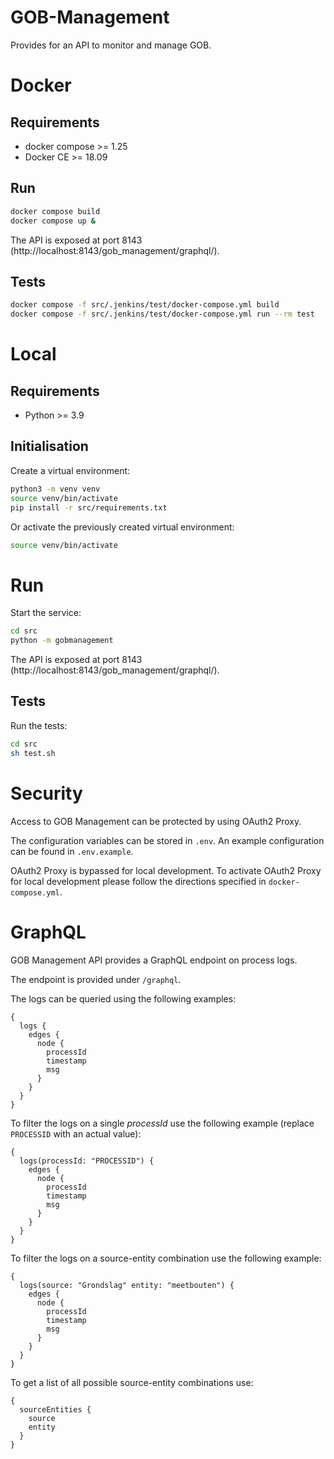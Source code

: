 # GOB-Management

Provides for an API to monitor and manage GOB.

# Docker

## Requirements

* docker compose >= 1.25
* Docker CE >= 18.09

## Run

```bash
docker compose build
docker compose up &
```

The API is exposed at port 8143 (http://localhost:8143/gob_management/graphql/).

## Tests

```bash
docker compose -f src/.jenkins/test/docker-compose.yml build
docker compose -f src/.jenkins/test/docker-compose.yml run --rm test
```

# Local

## Requirements

* Python >= 3.9

## Initialisation

Create a virtual environment:

```bash
python3 -m venv venv
source venv/bin/activate
pip install -r src/requirements.txt
```

Or activate the previously created virtual environment:

```bash
source venv/bin/activate
```

# Run

Start the service:

```bash
cd src
python -m gobmanagement
```

The API is exposed at port 8143 (http://localhost:8143/gob_management/graphql/).

## Tests

Run the tests:

```bash
cd src
sh test.sh
```

# Security

Access to GOB Management can be protected by using OAuth2 Proxy.

The configuration variables can be stored in `.env`.
An example configuration can be found in `.env.example`.

OAuth2 Proxy is bypassed for local development.
To activate OAuth2 Proxy for local development please follow the directions specified in `docker-compose.yml`.

# GraphQL

GOB Management API provides a GraphQL endpoint on process logs.

The endpoint is provided under `/graphql`.

The logs can be queried using the following examples:

```
{
  logs {
    edges {
      node {
        processId
        timestamp
        msg
      }
    }
  }
}
```

To filter the logs on a single *processId* use the following example
(replace `PROCESSID` with an actual value):

```
{
  logs(processId: "PROCESSID") {
    edges {
      node {
        processId
        timestamp
        msg
      }
    }
  }
}
```

To filter the logs on a source-entity combination use the following example:

```
{
  logs(source: "Grondslag" entity: "meetbouten") {
    edges {
      node {
        processId
        timestamp
        msg
      }
    }
  }
}
```

To get a list of all possible source-entity combinations use:

```
{
  sourceEntities {
    source
    entity
  }
}
```
